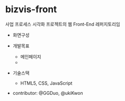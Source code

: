 bizvis-front
=============
  사업 프로세스 시각화 프로젝트의 웹 Front-End 레퍼지토리임

* 화면구성

* 개발목표
  - 메인페이지
  - 
* 기술스택
  - HTML5, CSS, JavaScript

* contributor: @GGDuo, @ukiKwon
